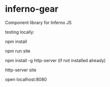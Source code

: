 # inferno-gear
Component library for Inferno JS

testing locally:

npm install

npm run site

npm install -g http-server (if not installed already)

http-server site

open localhost:8080

